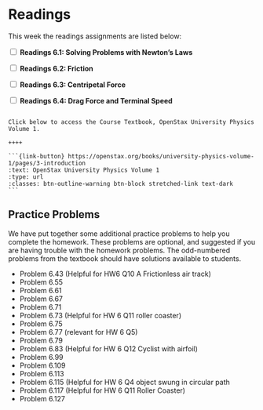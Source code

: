 # Readings

This week the readings assignments are listed below:

<label><input type="checkbox" id="week06_reading1" class="box"> **Readings 6.1: Solving Problems with Newton’s Laws** </input></label> 

<label><input type="checkbox" id="week06_reading2" class="box"> **Readings 6.2: Friction** </input></label> 

<label><input type="checkbox" id="week06_reading3" class="box"> **Readings 6.3: Centripetal Force** </input></label> 

<label><input type="checkbox" id="week06_reading4" class="box"> **Readings 6.4: Drag Force and Terminal Speed** </input></label> 

````{panels}

Click below to access the Course Textbook, OpenStax University Physics Volume 1.

++++ 

```{link-button} https://openstax.org/books/university-physics-volume-1/pages/3-introduction
:text: OpenStax University Physics Volume 1
:type: url
:classes: btn-outline-warning btn-block stretched-link text-dark
```
````

## Practice Problems

We have put together some additional practice problems to help you complete the homework.
These problems are optional, and suggested if you are having trouble with the homework problems.
The odd-numbered problems from the textbook should have solutions available to students.

- Problem 6.43 (Helpful for HW6 Q10 A Frictionless air track)
- Problem 6.55  
- Problem 6.61
- Problem 6.67
- Problem 6.71 
- Problem 6.73 (Helpful for HW 6 Q11 roller coaster)
- Problem 6.75
- Problem 6.77 (relevant for HW 6 Q5)
- Problem 6.79
- Problem 6.83 (Helpful for HW 6 Q12 Cyclist with airfoil)
- Problem 6.99
- Problem 6.109
- Problem 6.113 
- Problem 6.115 (Helpful for HW 6 Q4 object swung in circular path
- Problem 6.117 (Helpful for HW 6 Q11 Roller Coaster)
- Problem 6.127
